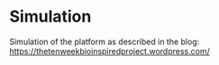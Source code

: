 # Simulation

Simulation of the platform as described in the blog: https://thetenweekbioinspiredproject.wordpress.com/
